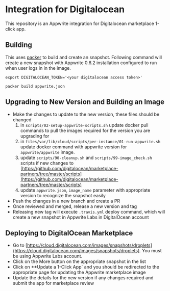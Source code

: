 # Integration for Digitalocean

This repository is an Appwrite integration for Digitalocean marketplace 1-click app.

## Building

This uses [packer](packer.io) to build and create an snapshot. Following command will create a new snapshot with Appwrite 0.6.2 installation configured to run when user logs in in the image.

```shell
export DIGITALOCEAN_TOKEN='<your digitalocean access token>'

packer build appwrite.json
```

## Upgrading to New Version and Building an Image

- Make the changes to update to the new version, these files should be changed
    1. in `scripts/02-setup-appwrite-scripts.sh` update docker pull commands to pull the images required for the version you are upgrading for
    2. in `files/var/lib/cloud/scripts/per-instance/01-run-appwrite.sh` update docker command with appwrite version for `appwrite/appwrite` image.
    3. update `scripts/90-cleanup.sh` and `scripts/99-image_check.sh` scripts if new changes to [https://github.com/digitalocean/marketplace-partners/tree/master/scripts](https://github.com/digitalocean/marketplace-partners/tree/master/scripts)
    4. update `appwrite.json`, `image_name` parameter with appropriate version to recognize the snapshot easily
- Push the changes in a new branch and create a PR
- Once reviewed and merged, release a new version and tag
- Releasing new tag will execute `.travis.yml` deploy command, which will create a new snapshot in Appwrite Labs in DigitalOcean account

## Deploying to DigitalOcean Marketplace

- Go to [https://cloud.digitalocean.com/images/snapshots/droplets](https://cloud.digitalocean.com/images/snapshots/droplets). You must be using Appwrite Labs account.
- Click on the More button on the appropriate snapshot in the list
- Click on **Update a 1-Click App` and you should be redirected to the appropriate page for updating the Appwrite marketplace image
- Update the details for the new version if any changes required and submit the app for marketplace review
